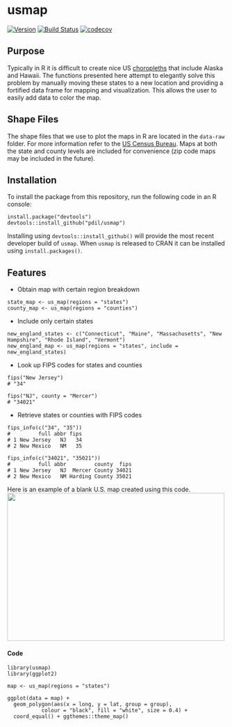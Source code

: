# usmap
[![Version](https://badge.fury.io/gh/pdil%2Fusmap.svg)](https://github.com/pdil/usmap/releases) [![Build Status](https://travis-ci.org/pdil/usmap.svg?branch=master)](https://travis-ci.org/pdil/usmap) [![codecov](https://codecov.io/gh/pdil/usmap/branch/master/graph/badge.svg)](https://codecov.io/gh/pdil/usmap)

## Purpose
Typically in R it is difficult to create nice US [choropleths](http://en.wikipedia.org/wiki/Choropleth) that include Alaska and Hawaii. The functions presented here attempt to elegantly solve this problem by manually moving these states to a new location and providing a fortified data frame for mapping and visualization. This allows the user to easily add data to color the map.

## Shape Files
The shape files that we use to plot the maps in R are located in the `data-raw` folder. For more information refer to the [US Census Bureau](https://www.census.gov/geo/maps-data/data/tiger-cart-boundary.html). Maps at both the state and county levels are included for convenience (zip code maps may be included in the future).

## Installation
To install the package from this repository, run the following code in an R console:
```{r}
install.package("devtools")
devtools::install_github("pdil/usmap")
```
Installing using ```devtools::install_github()``` will provide the most recent developer build of ```usmap```.
When ```usmap``` is released to CRAN it can be installed using ```install.packages()```.

## Features
* Obtain map with certain region breakdown
```{r}
state_map <- us_map(regions = "states")
county_map <- us_map(regions = "counties")
```
* Include only certain states
```{r}
new_england_states <- c("Connecticut", "Maine", "Massachusetts", "New Hampshire", "Rhode Island", "Vermont")
new_england_map <- us_map(regions = "states", include = new_england_states)
```
* Look up FIPS codes for states and counties
```{r}
fips("New Jersey")
# "34"

fips("NJ", county = "Mercer")
# "34021"
```
* Retrieve states or counties with FIPS codes
```{r}
fips_info(c("34", "35"))
#         full abbr fips
# 1 New Jersey   NJ   34 
# 2 New Mexico   NM   35

fips_info(c("34021", "35021"))
#         full abbr         county  fips
# 1 New Jersey   NJ  Mercer County 34021
# 2 New Mexico   NM Harding County 35021
```

Here is an example of a blank U.S. map created using this code.
<img src="https://github.com/pdil/us-map/blob/master/blank-state-map.png" width="500" height="340" />

#### Code
```{r}
library(usmap)
library(ggplot2)

map <- us_map(regions = "states")

ggplot(data = map) + 
  geom_polygon(aes(x = long, y = lat, group = group), 
           colour = "black", fill = "white", size = 0.4) +
  coord_equal() + ggthemes::theme_map()
```
